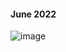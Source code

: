 
#### June 2022

![image](https://user-images.githubusercontent.com/93985255/235956514-ffefc4da-38b1-4ad2-a1e5-096bec98726f.png)
